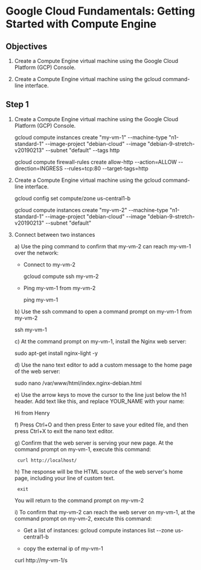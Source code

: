 # Google Cloud Fundamentals: Getting Started with Compute Engine

## Objectives

1. Create a Compute Engine virtual machine using the Google Cloud Platform (GCP) Console.

2. Create a Compute Engine virtual machine using the gcloud command-line interface.

## Step 1

1. Create a Compute Engine virtual machine using the Google Cloud Platform (GCP) Console.

    gcloud compute instances create "my-vm-1" --machine-type "n1-standard-1" --image-project "debian-cloud" --image "debian-9-stretch-v20190213" --subnet "default" --tags http

    gcloud compute firewall-rules create allow-http --action=ALLOW --direction=INGRESS --rules=tcp:80 --target-tags=http

2. Create a Compute Engine virtual machine using the gcloud command-line interface.

   gcloud config set compute/zone us-central1-b
   
   gcloud compute instances create "my-vm-2" --machine-type "n1-standard-1" --image-project "debian-cloud" --image "debian-9-stretch-v20190213" --subnet "default" 


3. Connect between two instances

   a) Use the ping command to confirm that my-vm-2 can reach my-vm-1 over the network:

   - Connect to my-vm-2

       gcloud compute ssh my-vm-2

   - Ping my-vm-1 from my-vm-2

       ping my-vm-1

   b) Use the ssh command to open a command prompt on my-vm-1 from my-vm-2

      ssh my-vm-1

   c) At the command prompt on my-vm-1, install the Nginx web server:

      sudo apt-get install nginx-light -y
   
   d) Use the nano text editor to add a custom message to the home page of the web server:
      
      sudo nano /var/www/html/index.nginx-debian.html

   e) Use the arrow keys to move the cursor to the line just below the h1 header. Add text like this, and replace YOUR_NAME with your name:

      Hi from Henry

   f) Press Ctrl+O and then press Enter to save your edited file, and then press Ctrl+X to exit the nano text editor.

   g) Confirm that the web server is serving your new page. At the command prompt on my-vm-1, execute this command:

        curl http://localhost/

   h) The response will be the HTML source of the web server's home page, including your line of custom text.

        exit
     
    You will return to the command prompt on my-vm-2

   i) To confirm that my-vm-2 can reach the web server on my-vm-1, at the command prompt on my-vm-2, execute this command:

      - Get a list of instances: gcloud compute instances list --zone us-central1-b

      - copy the external ip of my-vm-1
    
      curl http://my-vm-1/s


